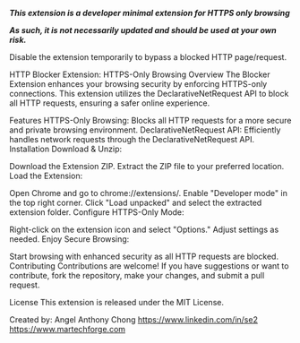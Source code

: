 ***This extension is a developer minimal extension for HTTPS only browsing*** 

***As such, it is not necessarily updated and should be used at your own risk.***

Disable the extension temporarily to bypass a blocked HTTP page/request.  

HTTP Blocker Extension: HTTPS-Only Browsing
Overview
The Blocker Extension enhances your browsing security by enforcing HTTPS-only connections. This extension utilizes the DeclarativeNetRequest API to block all HTTP requests, ensuring a safer online experience.



Features
HTTPS-Only Browsing: Blocks all HTTP requests for a more secure and private browsing environment.
DeclarativeNetRequest API: Efficiently handles network requests through the DeclarativeNetRequest API.
Installation
Download & Unzip:

Download the Extension ZIP.
Extract the ZIP file to your preferred location.
Load the Extension:

Open Chrome and go to chrome://extensions/.
Enable "Developer mode" in the top right corner.
Click "Load unpacked" and select the extracted extension folder.
Configure HTTPS-Only Mode:

Right-click on the extension icon and select "Options."
Adjust settings as needed.
Enjoy Secure Browsing:

Start browsing with enhanced security as all HTTP requests are blocked.
Contributing
Contributions are welcome! If you have suggestions or want to contribute, fork the repository, make your changes, and submit a pull request.

License
This extension is released under the MIT License.

Created by: 
Angel Anthony Chong
https://www.linkedin.com/in/se2
https://www.martechforge.com
